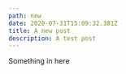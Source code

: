 ```yaml
---
path: new
date: 2020-07-31T15:09:32.381Z
title: A new post
description: A test post
---
```

Something in here